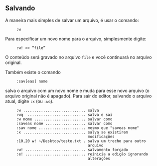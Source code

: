 Salvando
--------

A maneira mais simples de salvar um arquivo, é usar o comando:

         :w

Para especificar um novo nome para o arquivo, simplesmente digite:

         :w! >> “file”

O conteúdo será gravado no arquivo `file` e você continuará
no arquivo original.

Também existe o comando

         :sav[eas] nome

salva o arquivo com um novo nome e muda para esse novo arquivo (o
arquivo original não é apagado). Para sair do editor, salvando o arquivo
atual, digite `:x` (ou `:wq`).

         :w ............................ salva
         :wq  .......................... salva e sai
         :w nome ....................... salvar como
         :saveas nome .................. salvar como
         :sav nome ..................... mesmo que "saveas nome"
         :x ............................ salva se existirem
                                         modificações
         :10,20 w! ~/Desktop/teste.txt . salva um trecho para outro
                                         arquivo
         :w! ........................... salvamento forçado
         :e! ........................... reinicia a edição ignorando
                                         alterações


